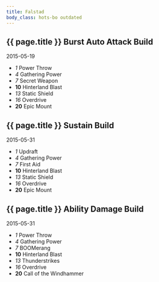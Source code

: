 ```yaml
---
title: Falstad
body_class: hots-bo outdated
---
```


## {{ page.title }} Burst Auto Attack Build
2015-05-19

-   _1_  Power Throw
-   _4_  Gathering Power
-   _7_  Secret Weapon
- __10__ Hinterland Blast
-  _13_  Static Shield
-  _16_  Overdrive
- __20__ Epic Mount

## {{ page.title }} Sustain Build
2015-05-31

-   _1_  Updraft
-   _4_  Gathering Power
-   _7_  First Aid
- __10__ Hinterland Blast
-  _13_  Static Shield
-  _16_  Overdrive
- __20__ Epic Mount

## {{ page.title }} Ability Damage Build
2015-05-31

-   _1_  Power Throw
-   _4_  Gathering Power
-   _7_  BOOMerang
- __10__ Hinterland Blast
-  _13_  Thunderstrikes
-  _16_  Overdrive
- __20__ Call of the Windhammer
